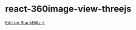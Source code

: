 # react-360image-view-threejs

[Edit on StackBlitz ⚡️](https://stackblitz.com/edit/react-360image-view-threejs)